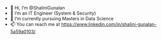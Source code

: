 - 👋 Hi, I’m @ShaliniGunalan
- 👀 I’m an IT Engineer (System & Security)
- 🌱 I’m currently pursuing Masters in Data Science
- 📫 You can reach me at https://www.linkedin.com/in/shalini-gunalan-5a59a0103/

<!---
ShaliniGunalan/ShaliniGunalan is a ✨ special ✨ repository because its `README.md` (this file) appears on your GitHub profile.
You can click the Preview link to take a look at your changes.
--->
